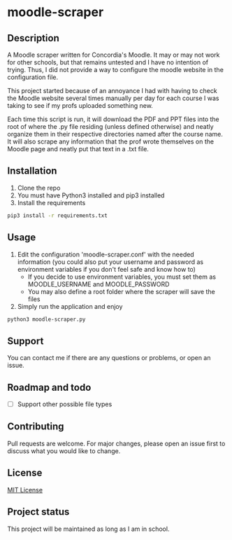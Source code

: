 # moodle-scraper

## Description

A Moodle scraper written for Concordia's Moodle. It may or may not work for other schools, but that remains untested and I have no intention of trying. Thus, I did not provide a way to configure the moodle website in the configuration file.

This project started because of an annoyance I had with having to check the Moodle website several times manually per day for each course I was taking to see if my profs uploaded something new.

Each time this script is run, it will download the PDF and PPT files into the root of where the .py file residing (unless defined otherwise) and neatly organize them in their respective directories named after the course name. It will also scrape any information that the prof wrote themselves on the Moodle page and neatly put that text in a .txt file.

## Installation

1.  Clone the repo
2.  You must have Python3 installed and pip3 installed
3.  Install the requirements
````bash
pip3 install -r requirements.txt
````

## Usage

1.  Edit the configuration 'moodle-scraper.conf' with the needed information (you could also put your username and password as environment variables if you don't feel safe and know how to)
    *  If you decide to use environment variables, you must set them as MOODLE_USERNAME and MOODLE_PASSWORD
    *  You may also define a root folder where the scraper will save the files
2.  Simply run the application and enjoy
````bash
python3 moodle-scraper.py
````

## Support

You can contact me if there are any questions or problems, or open an issue.

## Roadmap and todo

*  [ ] Support other possible file types

## Contributing

Pull requests are welcome. For major changes, please open an issue first to discuss what you would like to change. 

## License

[MIT License](https://choosealicense.com/licenses/mit/)

## Project status

This project will be maintained as long as I am in school.